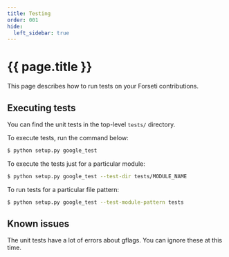 ```yaml
---
title: Testing
order: 001
hide:
  left_sidebar: true
---
```

# {{ page.title }}

This page describes how to run tests on your Forseti contributions.

## Executing tests

You can find the unit tests in the top-level `tests/` directory.

To execute tests, run the command below:

  ```bash
  $ python setup.py google_test
  ```

To execute the tests just for a particular module:

  ```bash
  $ python setup.py google_test --test-dir tests/MODULE_NAME
  ```

To run tests for a particular file pattern:

  ```bash
  $ python setup.py google_test --test-module-pattern tests
  ```

## Known issues

The unit tests have a lot of errors about gflags. You can ignore these at this
time.

